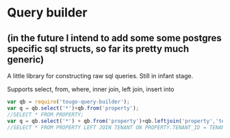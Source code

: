 # Query builder 
## (in the future I intend to add some some postgres specific sql structs, so far its pretty much generic) 

A little library for constructing raw sql queries. Still in infant stage.

Supports
select, from, where, inner join, left join, insert into

```javascript
var qb = require('tougo-query-builder');
var q = qb.select('*')+qb.from('property');
//SELECT * FROM PROPERTY;
var q = qb.select('*') + qb.from('property')+qb.leftjoin('property','tenant', 'tenant_id');
//SELECT * FROM PROPERTY LEFT JOIN TENANT ON PROPERTY.TENANT_ID = TENANT.TENANT_ID
```
